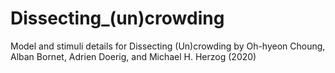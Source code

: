 # Dissecting_(un)crowding

Model and stimuli details for Dissecting (Un)crowding by Oh-hyeon Choung, Alban Bornet, Adrien Doerig, and Michael H. Herzog (2020)


